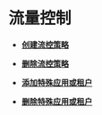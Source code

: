 # 流量控制<a name="ZH-CN_TOPIC_0000001188877341"></a>

-   **[创建流控策略](创建流控策略.md)**  

-   **[删除流控策略](删除流控策略.md)**  

-   **[添加特殊应用或租户](添加特殊应用或租户.md)**  

-   **[删除特殊应用或租户](删除特殊应用或租户.md)**  


